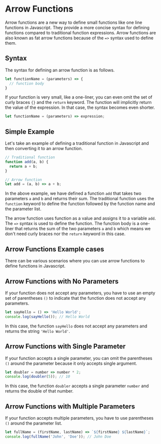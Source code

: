 # Arrow Functions

Arrow functions are a new way to define small functions like one line functions in Javascript. They provide a more concise syntax for defining functions compared to traditional function expressions. Arrow functions are also known as fat arrow functions because of the `=>` syntax used to define them.

## Syntax

The syntax for defining an arrow function is as follows.

```javascript
let functionName = (parameters) => {
  // function body
}
```

If your function is very small, like a one-liner, you can even omit the set of curly braces `{}` and the `return` keyword. The function will implicitly return the value of the expression. In that case, the syntax becomes even shorter.

```javascript
let functionName = (parameters) => expression;
```

## Simple Example

Let's take an example of defining a traditional function in Javascript and then converting it to an arrow function.

```javascript
// Traditional function
function add(a, b) {
  return a + b;
}

// Arrow function
let add = (a, b) => a + b;
```

In the above example, we have defined a function `add` that takes two parameters `a` and `b` and returns their sum. The traditional function uses the `function` keyword to define the function followed by the function name and the parameter list. 

The arrow function uses function as a value and assigns it to a variable `add`. The `=>` syntax is used to define the function. The function body is a one-liner that returns the sum of the two parameters `a` and `b` which means we don't need curly braces nor the `return` keyword in this case.

## Arrow Functions Example cases

There can be various scenarios where you can use arrow functions to define functions in Javascript.

## Arrow Functions with No Parameters

If your function does not accept any parameters, you have to use an empty set of parentheses `()` to indicate that the function does not accept any parameters.

```javascript
let sayHello = () => 'Hello World';
console.log(sayHello()); // Hello World
```

In this case, the function `sayHello` does not accept any parameters and returns the string `'Hello World'`.

## Arrow Functions with Single Parameter

If your function accepts a single parameter, you can omit the parentheses `()` around the parameter because it only accepts single argument.

```javascript
let doubler = number => number * 2;
console.log(doubler(5)); // 10
```

In this case, the function `doubler` accepts a single parameter `number` and returns the double of that number.

## Arrow Functions with Multiple Parameters

If your function accepts multiple parameters, you have to use parentheses `()` around the parameter list.

```javascript
let fullName = (firstName, lastName) => `${firstName} ${lastName}`;
console.log(fullName('John', 'Doe')); // John Doe
```